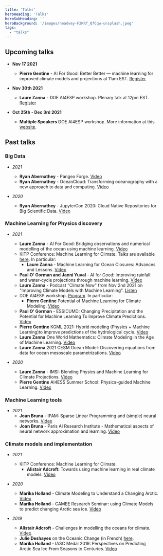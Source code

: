```yaml
---
title: 'Talks'
heroHeading: 'Talks'
heroSubHeading: ''
heroBackground: '/images/headway-F2KRf_QfCqw-unsplash.jpeg'
tags:
  - "talks"
---
```


## Upcoming talks

- **Nov 17 2021** 
  * **Pierre Gentine** - AI For Good: Better Better — machine learning for improved climate models and projections at 11am EST. [Register](https://aiforgood.itu.int/event/ai-and-climate-science-veronika-eyring-pierre-gentine/)

- **Nov 30th 2021** 
  * **Laure Zanna** - DOE AI4ESP workshop. Plenary talk at 12pm EST. [Register](https://www.zoomgov.com/webinar/register/WN__baDpUvjQ3O_a7pJ6E_lMA)

- **Oct 25th - Dec 3rd 2021** 
  * **Multiple Speakers** DOE AI4ESP workshop. More information at this [website](https://www.ai4esp.org/workshop/).

## Past talks
### Big Data
- *2021* 
  * **Ryan Abernathey** - Pangeo Forge. [Video](https://vimeo.com/510830389)
  * **Ryan Abernathey** - OceanCloud: Transforming oceanography with a new approach to data and computing. [Video](https://vimeo.com/508434363)

- *2020*
  * **Ryan Abernathey** - JupyterCon 2020: Cloud Native Repositories for Big Scientific Data. [Video](https://www.youtube.com/watch?v=lg7-qi4dEZ8)

### Machine Learning for Physics discovery
- *2021*
  * **Laure Zanna** - AI For Good: Bridging observations and numerical modelling of the ocean using machine learning. [Video](https://www.youtube.com/watch?v=BLF4w-4JUe4)
  * KITP Conference: Machine Learning for Climate. Talks are available [here](https://online.kitp.ucsb.edu/online/climate-c21/). In particular: 
    * **Laure Zanna** -	Machine Learning for Ocean Closures: Advances and Lessons. [Video](https://online.kitp.ucsb.edu/online/climate-c21/zanna/)
  * **Paul O' Gorman and Janni Yuval** - AI for Good: Improving rainfall and water-cycle projections through machine learning. [Video](https://www.youtube.com/watch?v=ehHywbGSaBk)
  * **Laure Zanna** - Podcast "Climate Now" from Nov 2nd 2021 on "Improving Climate Models with Machine Learning". [Listen](https://podcasts.apple.com/us/podcast/climate-now/id1565404483) 
  * DOE AI4ESP workshop. [Program](https://www.ai4esp.org/workshop/). In particular: 
    * **Pierre Gentine** Potential of Machine Learning for Climate Modeling. [Video](https://youtu.be/YLWD1tqE4FA?t=1042)
  * **Paul O' Gorman** - ESSICUMD: Changing Precipitation and the Potential for Machine Learning To Improve Climate Predictions. [Video](https://www.youtube.com/watch?v=4evNO_WM5Ko)
  * **Pierre Gentine** KGML 2021: Hybrid modeling (Physics + Machine Learning)to improve predictions of the hydrological cycle. [Video](https://www.youtube.com/watch?v=1wIH_NKU3JE)
  * **Laure Zanna** One World Mathematics: Climate Modeling in the Age of Machine Learning. [Video](https://www.youtube.com/watch?v=bH_A1nvwiDI)
  * **Laure Zanna** 2021 CESM Ocean Model: Discovering equations from data for ocean mesoscale parametrizations. [Video](https://youtu.be/9YQnW9ylacU?t=20685)

- *2020* 
  * **Laure Zanna** - IMSI: Blending Physics and Machine Learning for Climate Projections. [Video](https://www.imsi.institute/videos/blending-physics-and-machine-learning-to-improve-climate-projections/)
  * **Pierre Gentine** AI4ESS Summer School: Physics-guided Machine Learning. [Video](https://www.youtube.com/watch?v=T60OmRD102s)


### Machine Learning tools 

- *2021* 
  * **Joan Bruna** - IPAM: Sparse Linear Programming and (simple) neural networks. [Video](https://www.youtube.com/watch?v=zF2boWRsvMU)
  * **Joan Bruna** - Paris AI Research Institute - Mathematical aspects of neural network approximation and learning. [Video](https://www.youtube.com/watch?v=CjtXrWJj16c)

### Climate models and implementation
- *2021* 
  * KITP Conference: Machine Learning for Climate. 
    * **Alistair Adcroft**: Towards using machine learning in real climate models.  [Video](https://online.kitp.ucsb.edu/online/climate-c21/adcroft/)

- *2020*
  * **Marika Holland** - Climate Modeling to Understand a Changing Arctic. [Video](https://www.youtube.com/watch?v=C1H7MkDTZ7g)
  * **Marika Holland** - CAMEE Research Seminar: using Climate Models to predict changing Arctic sea ice. [Video](https://www.youtube.com/watch?v=RHAMrCs09W4)
  
- *2019* 
  * **Alistair Adcroft** - Challenges in modelling the oceans for climate. [Video](https://www.pathlms.com/siam/courses/10878/sections/14374/video_presentations/127453). 
  * **Julie Deshayes** on the Oceanic Change (in French) [here](https://www.youtube.com/watch?v=Jl_KeM34gfI).
  * **Marika Holland** - IASC Medal 2019: Perspectives on Predicting Arctic Sea Ice From Seasons to Centuries. [Video](https://www.youtube.com/watch?v=c-HtcOtgySU&t=48s)
 
